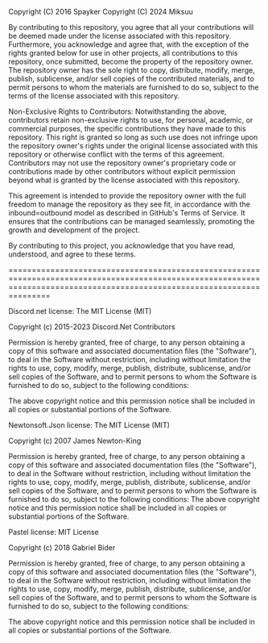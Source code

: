 Copyright (C) 2016 Spayker
Copyright (C) 2024 Miksuu

By contributing to this repository, you agree that all your contributions will be deemed made under the license associated with this repository. Furthermore, you acknowledge and agree that, with the exception of the rights granted below for use in other projects, all contributions to this repository, once submitted, become the property of the repository owner. The repository owner has the sole right to copy, distribute, modify, merge, publish, sublicense, and/or sell copies of the contributed materials, and to permit persons to whom the materials are furnished to do so, subject to the terms of the license associated with this repository.

Non-Exclusive Rights to Contributors: Notwithstanding the above, contributors retain non-exclusive rights to use, for personal, academic, or commercial purposes, the specific contributions they have made to this repository. This right is granted so long as such use does not infringe upon the repository owner's rights under the original license associated with this repository or otherwise conflict with the terms of this agreement. Contributors may not use the repository owner's proprietary code or contributions made by other contributors without explicit permission beyond what is granted by the license associated with this repository.

This agreement is intended to provide the repository owner with the full freedom to manage the repository as they see fit, in accordance with the inbound=outbound model as described in GitHub's Terms of Service. It ensures that the contributions can be managed seamlessly, promoting the growth and development of the project.

By contributing to this project, you acknowledge that you have read, understood, and agree to these terms.

===========================================================================================================================================================================

Discord.net license:
The MIT License (MIT)

Copyright (c) 2015-2023 Discord.Net Contributors

Permission is hereby granted, free of charge, to any person obtaining a copy
of this software and associated documentation files (the "Software"), to deal
in the Software without restriction, including without limitation the rights
to use, copy, modify, merge, publish, distribute, sublicense, and/or sell
copies of the Software, and to permit persons to whom the Software is
furnished to do so, subject to the following conditions:

The above copyright notice and this permission notice shall be included in all
copies or substantial portions of the Software.

Newtonsoft.Json license:
The MIT License (MIT)

Copyright (c) 2007 James Newton-King

Permission is hereby granted, free of charge, to any person obtaining a copy of this software and associated documentation files (the "Software"), to deal in the Software without restriction, including without limitation the rights to use, copy, modify, merge, publish, distribute, sublicense, and/or sell copies of the Software, and to permit persons to whom the Software is furnished to do so, subject to the following conditions:
The above copyright notice and this permission notice shall be included in all copies or substantial portions of the Software.

Pastel license:
MIT License

Copyright (c) 2018 Gabriel Bider

Permission is hereby granted, free of charge, to any person obtaining a copy
of this software and associated documentation files (the "Software"), to deal
in the Software without restriction, including without limitation the rights
to use, copy, modify, merge, publish, distribute, sublicense, and/or sell
copies of the Software, and to permit persons to whom the Software is
furnished to do so, subject to the following conditions:

The above copyright notice and this permission notice shall be included in all
copies or substantial portions of the Software.